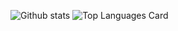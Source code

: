 ![Github stats](https://github-readme-stats.vercel.app/api?username=yashpatel521&theme=highcontrast&show_icons=true&count_private=true)
![Top Languages Card](https://github-readme-stats.vercel.app/api/top-langs/?username=yashpatel521&layout=compact)

